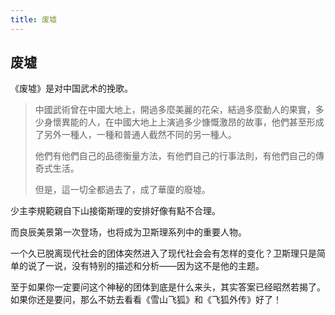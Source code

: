 ```yaml
---
title: 废墟
---
```


## 废墟

《废墟》是对中国武术的挽歌。

>中國武術曾在中國大地上，開過多麼美麗的花朵，結過多麼動人的果實，多少身懷異能的人，在中國大地上上演過多少慷慨激昂的故事，他們甚至形成了另外一種人，一種和普通人截然不同的另一種人。
>
>他們有他們自己的品德衡量方法，有他們自己的行事法則，有他們自己的傳奇式生活。
>
>但是，這一切全都過去了，成了華廈的廢墟。

少主李規範親自下山接衛斯理的安排好像有點不合理。

而良辰美景第一次登场，也将成为卫斯理系列中的重要人物。

一个久已脱离现代社会的团体突然进入了现代社会会有怎样的变化？卫斯理只是简单的说了一说，没有特别的描述和分析——因为这不是他的主题。

至于如果你一定要问这个神秘的团体到底是什么来头，其实答案已经昭然若揭了。如果你还是要问，那么不妨去看看《雪山飞狐》和《飞狐外传》好了！